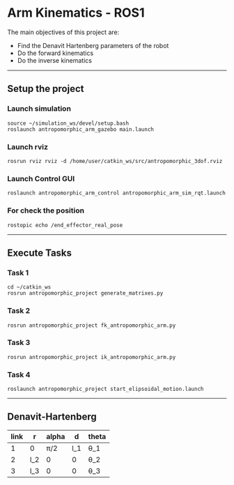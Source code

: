 # Arm Kinematics - ROS1

The main objectives of this project are:
- Find the Denavit Hartenberg parameters of the robot
- Do the forward kinematics
- Do the inverse kinematics

---
## Setup the project

### Launch simulation

    source ~/simulation_ws/devel/setup.bash
    roslaunch antropomorphic_arm_gazebo main.launch

### Launch rviz

    rosrun rviz rviz -d /home/user/catkin_ws/src/antropomorphic_3dof.rviz

### Launch Control GUI

    roslaunch antropomorphic_arm_control antropomorphic_arm_sim_rqt.launch 

### For check the position

    rostopic echo /end_effector_real_pose

---
## Execute Tasks
### Task 1

    cd ~/catkin_ws
    rosrun antropomorphic_project generate_matrixes.py

### Task 2

    rosrun antropomorphic_project fk_antropomorphic_arm.py

### Task 3

    rosrun antropomorphic_project ik_antropomorphic_arm.py

### Task 4

    roslaunch antropomorphic_project start_elipsoidal_motion.launch

---
## Denavit-Hartenberg

| link | r   | alpha | d   | theta   |
|------|-----|-------|-----|---------|
| 1    | 0   | π/2   | l_1 | θ_1     |
| 2    | l_2 | 0     | 0   | θ_2     |
| 3    | l_3 | 0     | 0   | θ_3     |
